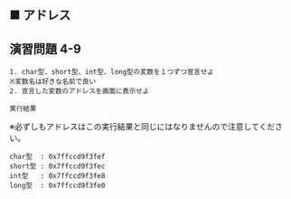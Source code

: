 ## ■ アドレス

## 演習問題 4-9

```
1. char型、short型、int型、long型の変数を１つずつ宣言せよ
※変数名は好きな名前で良い
2. 宣言した変数のアドレスを画面に表示せよ
```

`実行結果`

※必ずしもアドレスはこの実行結果と同じにはなりませんので注意してください。

```
char型  : 0x7ffccd9f3fef
short型 : 0x7ffccd9f3fec
int型   : 0x7ffccd9f3fe8
long型  : 0x7ffccd9f3fe0
```

<!--

`模範回答`

<details>
<summary>回答を見る</summary>

```c
#include <stdio.h>

main()
{
    char c;
    short s;
    int i;
    long l;

    printf("char型  : %p\n", &c);
    printf("short型 : %p\n",&s);
    printf("int型   : %p\n", &i);
    printf("long型  : %p\n", &l);
}
```
</details>

-->